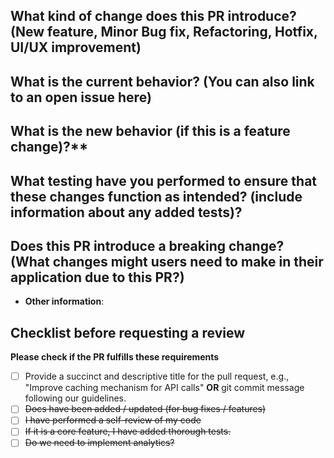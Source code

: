 ## What kind of change does this PR introduce? (New feature, Minor Bug fix, Refactoring, Hotfix, UI/UX improvement)


## What is the current behavior? (You can also link to an open issue here)



## What is the new behavior (if this is a feature change)?**



## What testing have you performed to ensure that these changes function as intended? (include information about any added tests)?



## Does this PR introduce a breaking change? (What changes might users need to make in their application due to this PR?)



* **Other information**:<!-- Remove `~~` from relevant checklist items.
-->
## Checklist before requesting a review
 **Please check if the PR fulfills these requirements**
- [ ] Provide a succinct and descriptive title for the pull request, e.g., "Improve caching mechanism for API calls" **OR** git commit message following our guidelines.
- [ ] ~~Docs have been added / updated (for bug fixes / features)~~
- [ ] ~~I have performed a self-review of my code~~
- [ ] ~~If it is a core feature, I have added thorough tests.~~
- [ ] ~~Do we need to implement analytics?~~
